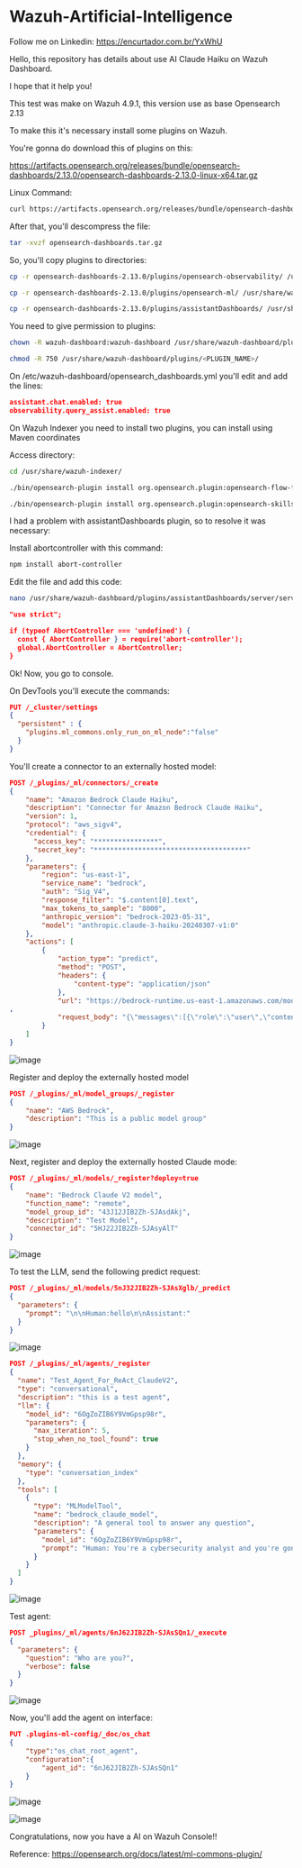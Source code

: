# Wazuh-Artificial-Intelligence

Follow me on Linkedin: https://encurtador.com.br/YxWhU

Hello, this repository has details about use AI Claude Haiku on Wazuh Dashboard.

I hope that it help you!

This test was make on Wazuh 4.9.1, this version use as base Opensearch 2.13

To make this it's necessary install some plugins on Wazuh.

You're gonna do download this of plugins on this:

https://artifacts.opensearch.org/releases/bundle/opensearch-dashboards/2.13.0/opensearch-dashboards-2.13.0-linux-x64.tar.gz

Linux Command:
```bash
curl https://artifacts.opensearch.org/releases/bundle/opensearch-dashboards/2.13.0/opensearch-dashboards-2.13.0-linux-x64.tar.gz -o opensearch-dashboards.tar.gz
```
After that, you'll descompress the file:
```bash
tar -xvzf opensearch-dashboards.tar.gz
```
So, you'll copy plugins to directories:
```bash
cp -r opensearch-dashboards-2.13.0/plugins/opensearch-observability/ /usr/share/wazuh-dashboard/plugins/
```
```bash
cp -r opensearch-dashboards-2.13.0/plugins/opensearch-ml/ /usr/share/wazuh-dashboard/plugins/
```
```bash
cp -r opensearch-dashboards-2.13.0/plugins/assistantDashboards/ /usr/share/wazuh-dashboard/plugins/
```
You need to give permission to plugins:
```bash
chown -R wazuh-dashboard:wazuh-dashboard /usr/share/wazuh-dashboard/plugins/<PLUGIN_NAME>/
```
```bash
chmod -R 750 /usr/share/wazuh-dashboard/plugins/<PLUGIN_NAME>/
``` 

On /etc/wazuh-dashboard/opensearch_dashboards.yml you'll edit and add the lines:
```json
assistant.chat.enabled: true
observability.query_assist.enabled: true
```
On Wazuh Indexer you need to install two plugins, you can install using Maven coordinates

Access directory:
```bash
cd /usr/share/wazuh-indexer/
```
```bash
./bin/opensearch-plugin install org.opensearch.plugin:opensearch-flow-framework:2.13.0.0
```
```bash
./bin/opensearch-plugin install org.opensearch.plugin:opensearch-skills:2.13.0.0
```

I had a problem with assistantDashboards plugin, so to resolve it was necessary:

Install abortcontroller with this command:
```bash
npm install abort-controller
```
Edit the file and add this code:
```bash
nano /usr/share/wazuh-dashboard/plugins/assistantDashboards/server/services/chat/olly_chat_service.js
```
```json
"use strict";

if (typeof AbortController === 'undefined') {
  const { AbortController } = require('abort-controller');
  global.AbortController = AbortController;
}
```

Ok! Now, you go to console.

On DevTools you'll execute the commands:


```json
PUT /_cluster/settings
{
  "persistent" : {
    "plugins.ml_commons.only_run_on_ml_node":"false"
  }
}
```

You'll create a connector to an externally hosted model:

```json
POST /_plugins/_ml/connectors/_create
{
    "name": "Amazon Bedrock Claude Haiku",
    "description": "Connector for Amazon Bedrock Claude Haiku",
    "version": 1,
    "protocol": "aws_sigv4",
    "credential": {
      "access_key": "****************",
      "secret_key": "**************************************"
    },
    "parameters": {
        "region": "us-east-1",
        "service_name": "bedrock",
        "auth": "Sig_V4",
        "response_filter": "$.content[0].text",
        "max_tokens_to_sample": "8000",
        "anthropic_version": "bedrock-2023-05-31",
        "model": "anthropic.claude-3-haiku-20240307-v1:0"
    },
    "actions": [
        {
            "action_type": "predict",
            "method": "POST",
            "headers": {
                "content-type": "application/json"
            },
            "url": "https://bedrock-runtime.us-east-1.amazonaws.com/model/${parameters.model}/invoke"
,
            "request_body": "{\"messages\":[{\"role\":\"user\",\"content\":[{\"type\":\"text\",\"text\":\"${parameters.prompt}\"}]}],\"anthropic_version\":\"${parameters.anthropic_version}\",\"max_tokens\":${parameters.max_tokens_to_sample}}"
        }
    ]
}
```

![image](https://github.com/user-attachments/assets/42075e75-1580-4f57-9ae7-b58fbd6fc21d)


Register and deploy the externally hosted model

```json
POST /_plugins/_ml/model_groups/_register
{
    "name": "AWS Bedrock",
    "description": "This is a public model group"
}
```

![image](https://github.com/user-attachments/assets/4f593bb2-438a-47ab-a0b2-a1108bf6aa5d)


Next, register and deploy the externally hosted Claude mode:

```json
POST /_plugins/_ml/models/_register?deploy=true
{
    "name": "Bedrock Claude V2 model",
    "function_name": "remote",
    "model_group_id": "43J12JIB2Zh-SJAsdAkj",
    "description": "Test Model",
    "connector_id": "5HJ22JIB2Zh-SJAsyAlT"
}
```
![image](https://github.com/user-attachments/assets/58eca8fa-8f6b-4e91-9294-43521f25e2d3)


To test the LLM, send the following predict request:
```json
POST /_plugins/_ml/models/5nJ32JIB2Zh-SJAsXglb/_predict
{
  "parameters": {
    "prompt": "\n\nHuman:hello\n\nAssistant:"
  }
}
```
![image](https://github.com/user-attachments/assets/3d1e318d-9fd5-4bfc-a0e1-5ccf26b105d6)

```json
POST /_plugins/_ml/agents/_register
{
  "name": "Test_Agent_For_ReAct_ClaudeV2",
  "type": "conversational",
  "description": "this is a test agent",
  "llm": {
    "model_id": "6OgZoZIB6Y9VmGpsp98r",
    "parameters": {
      "max_iteration": 5,
      "stop_when_no_tool_found": true
    }
  },
  "memory": {
    "type": "conversation_index"
  },
  "tools": [
    {
      "type": "MLModelTool",
      "name": "bedrock_claude_model",
      "description": "A general tool to answer any question",
      "parameters": {
        "model_id": "6OgZoZIB6Y9VmGpsp98r",
        "prompt": "Human: You're a cybersecurity analyst and you're gonna help me with cybersecurity logs.\n\n${parameters.chat_history:-}\n\nHuman: ${parameters.question}\n\nAssistant:"
      }
    }
  ]
}
```
![image](https://github.com/user-attachments/assets/8621cb55-98fe-4e96-b561-d0e97cb599df)


Test agent:
```json
POST _plugins/_ml/agents/6nJ62JIB2Zh-SJAsSQn1/_execute
{
  "parameters": {
    "question": "Who are you?",
    "verbose": false
  }
}
```
![image](https://github.com/user-attachments/assets/86debab2-1b35-4db7-ab61-e8685d2fd7fa)


Now, you'll add the agent on interface:
```json
PUT .plugins-ml-config/_doc/os_chat
{
    "type":"os_chat_root_agent",
    "configuration":{
        "agent_id": "6nJ62JIB2Zh-SJAsSQn1"
    }
}
```
![image](https://github.com/user-attachments/assets/36c9097b-a7c2-431d-8e31-14e2e7788dc6)

![image](https://github.com/user-attachments/assets/790cc142-80de-4f73-82f4-3c805ef77cff)

Congratulations, now you have a AI on Wazuh Console!!

Reference: https://opensearch.org/docs/latest/ml-commons-plugin/



